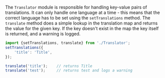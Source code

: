 The `Translator` module is responsible for handling key-value pairs of translations. It can only handle one language at
a time - this means that the correct language has to be set using the `setTranslations` method. The `translate` method
does a simple lookup in the translation map and returns the value for the given key. If the key doesn't exist in the
map the key itself is returned, and a warning is logged.

```javascript
import {setTranslations, translate} from './Translator';
setTranslations({
    'title': 'Title',
});

translate('title');    // returns Title
translate('test');     // returns test and logs a warning 
```
